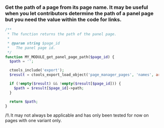 ### Get the path of a page from its page name. It may be useful when you let contributors determine the path of a panel page but you need the value within the code for links.

```php
/**
 * The function returns the path of the panel page.
 *
 * @param string $page_id
 *   The panel page id.
 */
function MY_MODULE_get_panel_page_path($page_id) {
  $path = '';

  ctools_include('export');
  $result = ctools_export_load_object('page_manager_pages', 'names', array($page_id));

  if (!empty($result) && !empty($result[$page_id])) {
    $path = $result[$page_id]->path;
  }

  return $path;
}
```

/!\ It may not always be applicable and has only been tested for now on pages with one variant only.